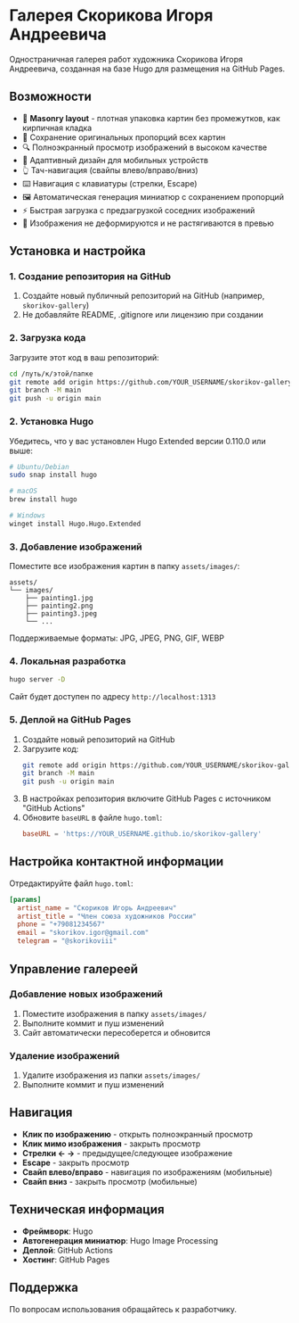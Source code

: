 # Галерея Скорикова Игоря Андреевича

Одностраничная галерея работ художника Скорикова Игоря Андреевича, созданная на базе Hugo для размещения на GitHub Pages.

## Возможности

- 🧱 **Masonry layout** - плотная упаковка картин без промежутков, как кирпичная кладка
- 📸 Сохранение оригинальных пропорций всех картин
- 🔍 Полноэкранный просмотр изображений в высоком качестве
- 📱 Адаптивный дизайн для мобильных устройств
- 👆 Тач-навигация (свайпы влево/вправо/вниз)
- ⌨️ Навигация с клавиатуры (стрелки, Escape)
- 🖼️ Автоматическая генерация миниатюр с сохранением пропорций
- ⚡ Быстрая загрузка с предзагрузкой соседних изображений
- 🎨 Изображения не деформируются и не растягиваются в превью

## Установка и настройка

### 1. Создание репозитория на GitHub

1. Создайте новый публичный репозиторий на GitHub (например, `skorikov-gallery`)
2. Не добавляйте README, .gitignore или лицензию при создании

### 2. Загрузка кода

Загрузите этот код в ваш репозиторий:

```bash
cd /путь/к/этой/папке
git remote add origin https://github.com/YOUR_USERNAME/skorikov-gallery.git
git branch -M main
git push -u origin main
```

### 2. Установка Hugo

Убедитесь, что у вас установлен Hugo Extended версии 0.110.0 или выше:

```bash
# Ubuntu/Debian
sudo snap install hugo

# macOS
brew install hugo

# Windows
winget install Hugo.Hugo.Extended
```

### 3. Добавление изображений

Поместите все изображения картин в папку `assets/images/`:

```
assets/
└── images/
    ├── painting1.jpg
    ├── painting2.png
    ├── painting3.jpeg
    └── ...
```

Поддерживаемые форматы: JPG, JPEG, PNG, GIF, WEBP

### 4. Локальная разработка

```bash
hugo server -D
```

Сайт будет доступен по адресу `http://localhost:1313`

### 5. Деплой на GitHub Pages

1. Создайте новый репозиторий на GitHub
2. Загрузите код:
   ```bash
   git remote add origin https://github.com/YOUR_USERNAME/skorikov-gallery.git
   git branch -M main
   git push -u origin main
   ```
3. В настройках репозитория включите GitHub Pages с источником "GitHub Actions"
4. Обновите `baseURL` в файле `hugo.toml`:
   ```toml
   baseURL = 'https://YOUR_USERNAME.github.io/skorikov-gallery'
   ```

## Настройка контактной информации

Отредактируйте файл `hugo.toml`:

```toml
[params]
  artist_name = "Скориков Игорь Андреевич"
  artist_title = "Член союза художников России"
  phone = "+79081234567"
  email = "skorikov.igor@gmail.com"
  telegram = "@skorikoviii"
```

## Управление галереей

### Добавление новых изображений

1. Поместите изображения в папку `assets/images/`
2. Выполните коммит и пуш изменений
3. Сайт автоматически пересоберется и обновится

### Удаление изображений

1. Удалите изображения из папки `assets/images/`
2. Выполните коммит и пуш изменений

## Навигация

- **Клик по изображению** - открыть полноэкранный просмотр
- **Клик мимо изображения** - закрыть просмотр
- **Стрелки ← →** - предыдущее/следующее изображение
- **Escape** - закрыть просмотр
- **Свайп влево/вправо** - навигация по изображениям (мобильные)
- **Свайп вниз** - закрыть просмотр (мобильные)

## Техническая информация

- **Фреймворк**: Hugo
- **Автогенерация миниатюр**: Hugo Image Processing
- **Деплой**: GitHub Actions
- **Хостинг**: GitHub Pages

## Поддержка

По вопросам использования обращайтесь к разработчику.
